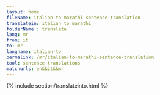 ```yaml
---
layout: home
fileName: italian-to-marathi-sentence-translation
translatein: italian_to_marathi
folderName : translate
lang: mr
from: it
to: mr
langname: italian-to
permalink: /mr/italian-to-marathi-sentence-translation
tool: sentence-translations
matchurls: en&&it&&mr
---
```

{% include section/translateinto.html %}
